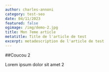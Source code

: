 ```yaml
---
author: charles-annoni
category: test-seo
date: 04/11/2023
featured: false
ogimage: /img/demo-2.jpg
title: Mon 7eme article
metatitle: Title de l'article de test
excerpt: metadescription de l'article de test
---
```

##Coucou 2

Lorem ipsum dolor sit amet 2